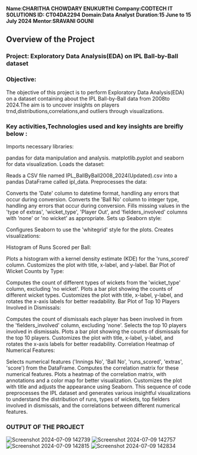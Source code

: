 **Name**:**CHARITHA CHOWDARY ENUKURTHI**
**Company:**CODTECH IT SOLUTIONS**
**ID:** CT04DA2294**
**Domain**:**Data Analyst**
**Duration**:**15 June to 15 July 2024**
**Mentor**:**SRAVANI GOUNI**

## Overview of the Project

### Project: Exploratory Data Analysis(EDA) on IPL Ball-by-Ball dataset

### Objective:
The objective of this project is to perform Exploratory Data Analysis(EDA) on a dataset containing about the IPL Ball-by-Ball data from 2008to 2024.The aim is to uncover insights on players trnd,distributions,correlations,and outliers through visualizations.

### Key activities,Technologies used and key insights are breifly below :

Imports necessary libraries:

pandas for data manipulation and analysis.
matplotlib.pyplot and seaborn for data visualization.
Loads the dataset:

Reads a CSV file named IPL_BallByBall2008_2024(Updated).csv into a pandas DataFrame called ipl_data.
Preprocesses the data:

Converts the 'Date' column to datetime format, handling any errors that occur during conversion.
Converts the 'Ball No' column to integer type, handling any errors that occur during conversion.
Fills missing values in the 'type of extras', 'wicket_type', 'Player Out', and 'fielders_involved' columns with 'none' or 'no wicket' as appropriate.
Sets up Seaborn style:

Configures Seaborn to use the 'whitegrid' style for the plots.
Creates visualizations:

Histogram of Runs Scored per Ball:

Plots a histogram with a kernel density estimate (KDE) for the 'runs_scored' column.
Customizes the plot with title, x-label, and y-label.
Bar Plot of Wicket Counts by Type:

Computes the count of different types of wickets from the 'wicket_type' column, excluding 'no wicket'.
Plots a bar plot showing the counts of different wicket types.
Customizes the plot with title, x-label, y-label, and rotates the x-axis labels for better readability.
Bar Plot of Top 10 Players Involved in Dismissals:

Computes the count of dismissals each player has been involved in from the 'fielders_involved' column, excluding 'none'.
Selects the top 10 players involved in dismissals.
Plots a bar plot showing the counts of dismissals for the top 10 players.
Customizes the plot with title, x-label, y-label, and rotates the x-axis labels for better readability.
Correlation Heatmap of Numerical Features:

Selects numerical features ('Innings No', 'Ball No', 'runs_scored', 'extras', 'score') from the DataFrame.
Computes the correlation matrix for these numerical features.
Plots a heatmap of the correlation matrix, with annotations and a color map for better visualization.
Customizes the plot with title and adjusts the appearance using Seaborn.
This sequence of code preprocesses the IPL dataset and generates various insightful visualizations to understand the distribution of runs, types of wickets, top fielders involved in dismissals, and the correlations between different numerical features.

### OUTPUT OF THE PROJECT

![Screenshot 2024-07-09 142739](https://github.com/Charitha-03/CODTECH-Task1/assets/156454784/a3e0a790-947a-4017-8e6c-e865931e72aa)
![Screenshot 2024-07-09 142757](https://github.com/Charitha-03/CODTECH-Task1/assets/156454784/993ae197-b255-41e4-8bb4-c812aa9b8a60)
![Screenshot 2024-07-09 142815](https://github.com/Charitha-03/CODTECH-Task1/assets/156454784/4add1cd5-6d7a-439e-9421-3c167a7d8dc6)
![Screenshot 2024-07-09 142834](https://github.com/Charitha-03/CODTECH-Task1/assets/156454784/03c257aa-8d92-46ee-a1f3-3a90aa9fc172)





